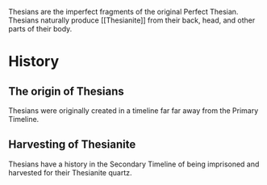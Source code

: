 Thesians are the imperfect fragments of the original Perfect Thesian. Thesians naturally produce [[Thesianite]] from their back, head, and other parts of their body.
# History
## The origin of Thesians
Thesians were originally created in a timeline far far away from the Primary Timeline.
## Harvesting of Thesianite
Thesians have a history in the Secondary Timeline of being imprisoned and harvested for their Thesianite quartz. 